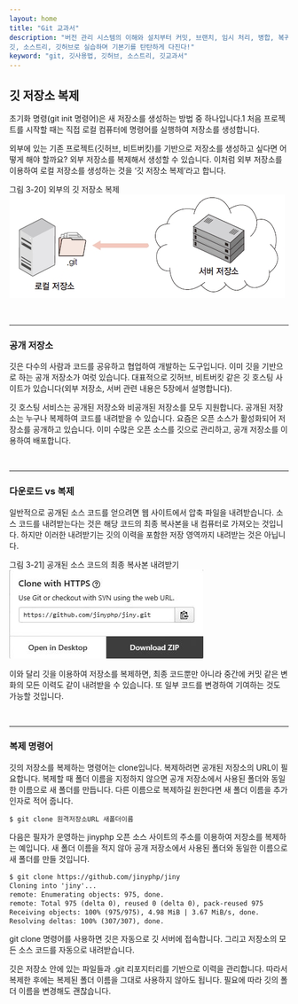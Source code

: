 ```yaml
---
layout: home
title: "Git 교과서"
description: "버전 관리 시스템의 이해와 설치부터 커밋, 브랜치, 임시 처리, 병합, 복귀, 서브모듈, 태그까지
깃, 소스트리, 깃허브로 실습하며 기본기를 탄탄하게 다진다!"
keyword: "git, 깃사용법, 깃허브, 소스트리, 깃교과서"
---
```

## 깃 저장소 복제
초기화 명령(git init 명령어)은 새 저장소를 생성하는 방법 중 하나입니다.1 처음 프로젝트를 시작할 때는 직접 로컬 컴퓨터에 명령어를 실행하여 저장소를 생성합니다.

외부에 있는 기존 프로젝트(깃허브, 비트버킷)를 기반으로 저장소를 생성하고 싶다면 어떻게 해야 할까요? 외부 저장소를 복제해서 생성할 수 있습니다. 이처럼 외부 저장소를 이용하여 로컬 저장소를 생성하는 것을 ‘깃 저장소 복제’라고 합니다.

그림 3-20] 외부의 깃 저장소 복제  
![](./img/03-20.jpg)  

<br>
<hr>

### 공개 저장소
깃은 다수의 사람과 코드를 공유하고 협업하여 개발하는 도구입니다. 이미 깃을 기반으로 하는 공개 저장소가 여럿 있습니다. 대표적으로 깃허브, 비트버킷 같은 깃 호스팅 사이트가 있습니다(외부 저장소, 서버 관련 내용은 5장에서 설명합니다).  

깃 호스팅 서비스는 공개된 저장소와 비공개된 저장소를 모두 지원합니다. 공개된 저장소는 누구나 복제하여 코드를 내려받을 수 있습니다. 요즘은 오픈 소스가 활성화되어 저장소를 공개하고 있습니다. 이미 수많은 오픈 소스를 깃으로 관리하고, 공개 저장소를 이용하여 배포합니다.  

<br>
<hr>

### 다운로드 vs 복제
일반적으로 공개된 소스 코드를 얻으려면 웹 사이트에서 압축 파일을 내려받습니다. 소스 코드를 내려받는다는 것은 해당 코드의 최종 복사본을 내 컴퓨터로 가져오는 것입니다. 하지만 이러한 내려받기는 깃의 이력을 포함한 저장 영역까지 내려받는 것은 아닙니다.  

그림 3-21] 공개된 소스 코드의 최종 복사본 내려받기  
![](./img/03-21.jpg) 

이와 달리 깃을 이용하여 저장소를 복제하면, 최종 코드뿐만 아니라 중간에 커밋 같은 변화의 모든 이력도 같이 내려받을 수 있습니다. 또 일부 코드를 변경하여 기여하는 것도 가능할 것입니다.  

<br>
<hr>

### 복제 명령어
깃의 저장소를 복제하는 명령어는 clone입니다. 복제하려면 공개된 저장소의 URL이 필요합니다. 복제할 때 폴더 이름을 지정하지 않으면 공개 저장소에서 사용된 폴더와 동일한 이름으로 새 폴더를 만듭니다. 다른 이름으로 복제하길 원한다면 새 폴더 이름을 추가 인자로 적어 줍니다.  

```
$ git clone 원격저장소URL 새폴더이름
```
 
다음은 필자가 운영하는 jinyphp 오픈 소스 사이트의 주소를 이용하여 저장소를 복제하는 예입니다. 새 폴더 이름을 적지 않아 공개 저장소에서 사용된 폴더와 동일한 이름으로 새 폴더를 만들 것입니다.  

```
$ git clone https://github.com/jinyphp/jiny
Cloning into 'jiny'...
remote: Enumerating objects: 975, done.
remote: Total 975 (delta 0), reused 0 (delta 0), pack-reused 975
Receiving objects: 100% (975/975), 4.98 MiB | 3.67 MiB/s, done.
Resolving deltas: 100% (307/307), done.
```

git clone 명령어를 사용하면 깃은 자동으로 깃 서버에 접속합니다. 그리고 저장소의 모든 소스 코드를 자동으로 내려받습니다.  

깃은 저장소 안에 있는 파일들과 .git 리포지터리를 기반으로 이력을 관리합니다. 따라서 복제한 후에는 복제된 폴더 이름을 그대로 사용하지 않아도 됩니다. 필요에 따라 깃의 폴더 이름을 변경해도 괜찮습니다.  

<br><br>